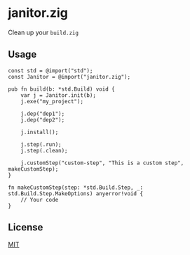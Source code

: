 # janitor.zig

Clean up your `build.zig`

## Usage

```zig
const std = @import("std");
const Janitor = @import("janitor.zig");

pub fn build(b: *std.Build) void {
    var j = Janitor.init(b);
    j.exe("my_project");

    j.dep("dep1");
    j.dep("dep2");

    j.install();

    j.step(.run);
    j.step(.clean);

    j.customStep("custom-step", "This is a custom step", makeCustomStep);
}

fn makeCustomStep(step: *std.Build.Step, _: std.Build.Step.MakeOptions) anyerror!void {
    // Your code
}
```

## License

[MIT](./LICENSE)


